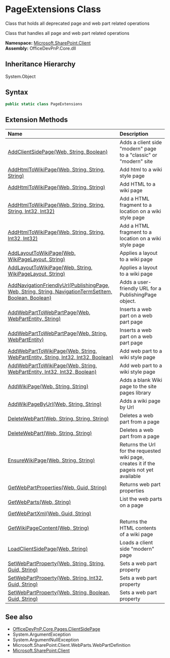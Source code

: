 # PageExtensions Class
 Class that holds all deprecated page and web part related operations 

 Class that handles all page and web part related operations   

**Namespace:** [Microsoft.SharePoint.Client](Microsoft.SharePoint.Client.md)  
**Assembly:** OfficeDevPnP.Core.dll  
## Inheritance Hierarchy
System.Object  
## Syntax
```C#
public static class PageExtensions
```
## Extension Methods
|**Name**|**Description**|
|:-----|:-----|
| [AddClientSidePage(Web, String, Boolean)](Microsoft.SharePoint.Client.PageExtensions.6f33066a.md) | Adds a client side "modern" page to a "classic" or "modern" site
| [AddHtmlToWikiPage(Web, String, String, String)](Microsoft.SharePoint.Client.PageExtensions.6b3135f8.md) | Add html to a wiki style page
| [AddHtmlToWikiPage(Web, String, String)](Microsoft.SharePoint.Client.PageExtensions.eefb32ca.md) | Add HTML to a wiki page
| [AddHtmlToWikiPage(Web, String, String, String, Int32, Int32)](Microsoft.SharePoint.Client.PageExtensions.f106101.md) | Add a HTML fragment to a location on a wiki style page
| [AddHtmlToWikiPage(Web, String, String, Int32, Int32)](Microsoft.SharePoint.Client.PageExtensions.6162ae7f.md) | Add a HTML fragment to a location on a wiki style page
| [AddLayoutToWikiPage(Web, WikiPageLayout, String)](Microsoft.SharePoint.Client.PageExtensions.378f99ab.md) | Applies a layout to a wiki page
| [AddLayoutToWikiPage(Web, String, WikiPageLayout, String)](Microsoft.SharePoint.Client.PageExtensions.f1459c5d.md) | Applies a layout to a wiki page
| [AddNavigationFriendlyUrl(PublishingPage, Web, String, String, NavigationTermSetItem, Boolean, Boolean)](Microsoft.SharePoint.Client.PageExtensions.f1399c44.md) | Adds a user-friendly URL for a PublishingPage object.
| [AddWebPartToWebPartPage(Web, WebPartEntity, String)](Microsoft.SharePoint.Client.PageExtensions.1faef384.md) | Inserts a web part on a web part page
| [AddWebPartToWebPartPage(Web, String, WebPartEntity)](Microsoft.SharePoint.Client.PageExtensions.e7d82354.md) | Inserts a web part on a web part page
| [AddWebPartToWikiPage(Web, String, WebPartEntity, String, Int32, Int32, Boolean)](Microsoft.SharePoint.Client.PageExtensions.f8118ef.md) | Add web part to a wiki style page
| [AddWebPartToWikiPage(Web, String, WebPartEntity, Int32, Int32, Boolean)](Microsoft.SharePoint.Client.PageExtensions.83b57943.md) | Add web part to a wiki style page
| [AddWikiPage(Web, String, String)](Microsoft.SharePoint.Client.PageExtensions.43b33c77.md) | Adds a blank Wiki page to the site pages library
| [AddWikiPageByUrl(Web, String, String)](Microsoft.SharePoint.Client.PageExtensions.a5de1d3d.md) | Adds a wiki page by Url
| [DeleteWebPart(Web, String, String, String)](Microsoft.SharePoint.Client.PageExtensions.569afb87.md) | Deletes a web part from a page
| [DeleteWebPart(Web, String, String)](Microsoft.SharePoint.Client.PageExtensions.14c6ffe4.md) | Deletes a web part from a page
| [EnsureWikiPage(Web, String, String)](Microsoft.SharePoint.Client.PageExtensions.2efd9f8f.md) | Returns the Url for the requested wiki page, creates it if the pageis not yet available
| [GetWebPartProperties(Web, Guid, String)](Microsoft.SharePoint.Client.PageExtensions.4f627997.md) | Returns web part properties
| [GetWebParts(Web, String)](Microsoft.SharePoint.Client.PageExtensions.37813d52.md) | List the web parts on a page
| [GetWebPartXml(Web, Guid, String)](Microsoft.SharePoint.Client.PageExtensions.dfcbd0d1.md) | 
| [GetWikiPageContent(Web, String)](Microsoft.SharePoint.Client.PageExtensions.bfdefefa.md) | Returns the HTML contents of a wiki page
| [LoadClientSidePage(Web, String)](Microsoft.SharePoint.Client.PageExtensions.398b8deb.md) | Loads a client side "modern" page
| [SetWebPartProperty(Web, String, String, Guid, String)](Microsoft.SharePoint.Client.PageExtensions.ca57f4e2.md) | Sets a web part property
| [SetWebPartProperty(Web, String, Int32, Guid, String)](Microsoft.SharePoint.Client.PageExtensions.da634517.md) | Sets a web part property
| [SetWebPartProperty(Web, String, Boolean, Guid, String)](Microsoft.SharePoint.Client.PageExtensions.76177fde.md) | Sets a web part property
## See also
- [OfficeDevPnP.Core.Pages.ClientSidePage](OfficeDevPnP.Core.Pages.ClientSidePage.md)
- System.ArgumentException
- System.ArgumentNullException
- Microsoft.SharePoint.Client.WebParts.WebPartDefinition
- [Microsoft.SharePoint.Client](Microsoft.SharePoint.Client.md)
